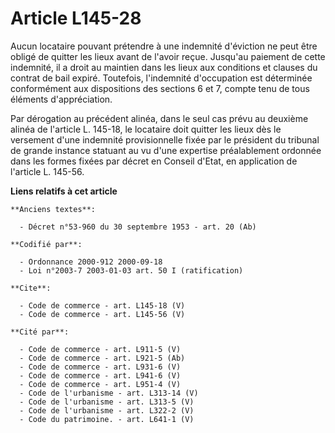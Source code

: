 # Article L145-28

Aucun locataire pouvant prétendre à une indemnité d'éviction ne peut être obligé de quitter les lieux avant de l'avoir reçue.
Jusqu'au paiement de cette indemnité, il a droit au maintien dans les lieux aux conditions et clauses du contrat de bail
expiré. Toutefois, l'indemnité d'occupation est déterminée conformément aux dispositions des sections 6 et 7, compte tenu de
tous éléments d'appréciation. 

Par dérogation au précédent alinéa, dans le seul cas prévu au deuxième alinéa de l'article L. 145-18, le locataire doit
quitter les lieux dès le versement d'une indemnité provisionnelle fixée par le président du tribunal de grande instance
statuant au vu d'une expertise préalablement ordonnée dans les formes fixées par décret en Conseil d'Etat, en application de
l'article L. 145-56.

**Liens relatifs à cet article**

	**Anciens textes**:

	  - Décret n°53-960 du 30 septembre 1953 - art. 20 (Ab)

	**Codifié par**:

	  - Ordonnance 2000-912 2000-09-18
	  - Loi n°2003-7 2003-01-03 art. 50 I (ratification)

	**Cite**:

	  - Code de commerce - art. L145-18 (V)
	  - Code de commerce - art. L145-56 (V)

	**Cité par**:

	  - Code de commerce - art. L911-5 (V)
	  - Code de commerce - art. L921-5 (Ab)
	  - Code de commerce - art. L931-6 (V)
	  - Code de commerce - art. L941-6 (V)
	  - Code de commerce - art. L951-4 (V)
	  - Code de l'urbanisme - art. L313-14 (V)
	  - Code de l'urbanisme - art. L313-5 (V)
	  - Code de l'urbanisme - art. L322-2 (V)
	  - Code du patrimoine. - art. L641-1 (V)
